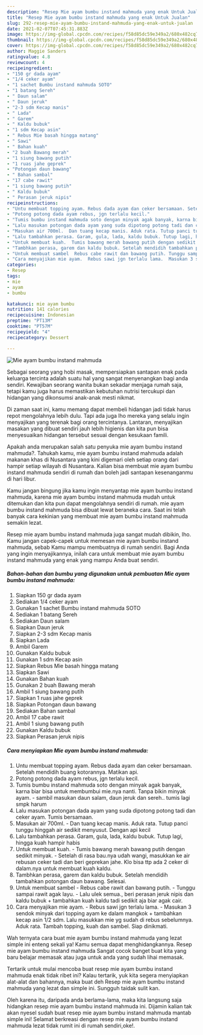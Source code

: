 ```yaml
---
description: "Resep Mie ayam bumbu instand mahmuda yang enak Untuk Jualan"
title: "Resep Mie ayam bumbu instand mahmuda yang enak Untuk Jualan"
slug: 292-resep-mie-ayam-bumbu-instand-mahmuda-yang-enak-untuk-jualan
date: 2021-02-07T07:45:31.883Z
image: https://img-global.cpcdn.com/recipes/f58d85dc59e349a2/680x482cq70/mie-ayam-bumbu-instand-mahmuda-foto-resep-utama.jpg
thumbnail: https://img-global.cpcdn.com/recipes/f58d85dc59e349a2/680x482cq70/mie-ayam-bumbu-instand-mahmuda-foto-resep-utama.jpg
cover: https://img-global.cpcdn.com/recipes/f58d85dc59e349a2/680x482cq70/mie-ayam-bumbu-instand-mahmuda-foto-resep-utama.jpg
author: Maggie Sanders
ratingvalue: 4.8
reviewcount: 4
recipeingredient:
- "150 gr dada ayam"
- "1/4 ceker ayam"
- "1 sachet Bumbu instand mahmuda SOTO"
- "1 batang Sereh"
- " Daun salam"
- " Daun jeruk"
- "2-3 sdm Kecap manis"
- " Lada"
- " Garem"
- " Kaldu bubuk"
- "1 sdm Kecap asin"
- " Rebus Mie basah hingga matang"
- " Sawi"
- " Bahan kuah"
- "2 buah Bawang merah"
- "1 siung bawang putih"
- "1 ruas jahe geprek"
- "Potongan daun bawang"
- " Bahan sambal"
- "17 cabe rawit"
- "1 siung bawang putih"
- " Kaldu bubuk"
- " Perasan jeruk nipis"
recipeinstructions:
- "Untu membuat topping ayam. Rebus dada ayam dan ceker bersamaan. Setelah mendidih buang kotorannya. Matikan api."
- "Potong potong dada ayam rebus, jgn terlalu kecil."
- "Tumis bumbu instand mahmuda soto dengan minyak agak banyak, karna biar bisa untuk membumbui mie.nya nanti. Tanpa bikin minyak ayam.  sambil masukan daun salam, daun jeruk dan sereh.. tumis lagi smpk harum"
- "Lalu masukan potongan dada ayam yang suda dipotong potong tadi dan ceker ayam. Tumis bersamaan."
- "Masukan air 700ml.  Dan tuang kecap manis. Aduk rata. Tutup panci tunggu hinggah air sedikit menyusut. Dengan api kecil"
- "Lalu tambahkan perasa. Garam, gula, lada, kaldu bubuk. Tutup lagi, hingga kuah hampir habis"
- "Untuk membuat kuah.  Tumis bawang merah bawang putih dengan sedikit minyak.  Setelah di rasa bau.nya udah wangi, masukkan ke air rebusan ceker tadi dan beri geprekan jahe. Klo bisa ttp ada 2 ceker di dalam.nya untuk membuat kuah kaldu."
- "Tambhkan perasa, garem dan kaldu bubuk. Setelah mendidih tambahkan potongan daun bawang. Selesai."
- "Untuk membuat sambel  Rebus cabe rawit dan bawang putih. Tunggu sampai rawit agak layu. Lalu ulek semua., beri perasan jeruk nipis dan kaldu bubuk + tambahkan kuah kaldu tadi sedikit aja biar agak cair."
- "Cara menyajikan mie ayam.  Rebus sawi jgn terlalu lama.  Masukan 3 sendok minyak dari topping ayam ke dalam mangkok + tambahkan kecap asin 1/2 sdm. Lalu masukkan mie yg sudah di rebus sebelumnya. Aduk rata. Tambah topping, kuah dan sambel. Siap dinikmati."
categories:
- Resep
tags:
- mie
- ayam
- bumbu

katakunci: mie ayam bumbu 
nutrition: 141 calories
recipecuisine: Indonesian
preptime: "PT13M"
cooktime: "PT57M"
recipeyield: "4"
recipecategory: Dessert

---
```



![Mie ayam bumbu instand mahmuda](https://img-global.cpcdn.com/recipes/f58d85dc59e349a2/680x482cq70/mie-ayam-bumbu-instand-mahmuda-foto-resep-utama.jpg)

Sebagai seorang yang hobi masak, mempersiapkan santapan enak pada keluarga tercinta adalah suatu hal yang sangat menyenangkan bagi anda sendiri. Kewajiban seorang  wanita bukan sekadar menjaga rumah saja, tetapi kamu juga harus memastikan kebutuhan nutrisi tercukupi dan hidangan yang dikonsumsi anak-anak mesti nikmat.

Di zaman  saat ini, kamu memang dapat membeli hidangan jadi tidak harus repot mengolahnya lebih dulu. Tapi ada juga lho mereka yang selalu ingin menyajikan yang terenak bagi orang tercintanya. Lantaran, menyajikan masakan yang dibuat sendiri jauh lebih higienis dan kita pun bisa menyesuaikan hidangan tersebut sesuai dengan kesukaan famili. 



Apakah anda merupakan salah satu penyuka mie ayam bumbu instand mahmuda?. Tahukah kamu, mie ayam bumbu instand mahmuda adalah makanan khas di Nusantara yang kini digemari oleh setiap orang dari hampir setiap wilayah di Nusantara. Kalian bisa membuat mie ayam bumbu instand mahmuda sendiri di rumah dan boleh jadi santapan kesenanganmu di hari libur.

Kamu jangan bingung jika kamu ingin menyantap mie ayam bumbu instand mahmuda, karena mie ayam bumbu instand mahmuda mudah untuk ditemukan dan kita pun dapat mengolahnya sendiri di rumah. mie ayam bumbu instand mahmuda bisa dibuat lewat beraneka cara. Saat ini telah banyak cara kekinian yang membuat mie ayam bumbu instand mahmuda semakin lezat.

Resep mie ayam bumbu instand mahmuda juga sangat mudah dibikin, lho. Kamu jangan capek-capek untuk memesan mie ayam bumbu instand mahmuda, sebab Kamu mampu membuatnya di rumah sendiri. Bagi Anda yang ingin menyajikannya, inilah cara untuk membuat mie ayam bumbu instand mahmuda yang enak yang mampu Anda buat sendiri.

<!--inarticleads1-->

##### Bahan-bahan dan bumbu yang digunakan untuk pembuatan Mie ayam bumbu instand mahmuda:

1. Siapkan 150 gr dada ayam
1. Sediakan 1/4 ceker ayam
1. Gunakan 1 sachet Bumbu instand mahmuda SOTO
1. Sediakan 1 batang Sereh
1. Sediakan  Daun salam
1. Siapkan  Daun jeruk
1. Siapkan 2-3 sdm Kecap manis
1. Siapkan  Lada
1. Ambil  Garem
1. Gunakan  Kaldu bubuk
1. Gunakan 1 sdm Kecap asin
1. Siapkan  Rebus Mie basah hingga matang
1. Siapkan  Sawi
1. Gunakan  Bahan kuah
1. Gunakan 2 buah Bawang merah
1. Ambil 1 siung bawang putih
1. Siapkan 1 ruas jahe geprek
1. Siapkan Potongan daun bawang
1. Sediakan  Bahan sambal
1. Ambil 17 cabe rawit
1. Ambil 1 siung bawang putih
1. Gunakan  Kaldu bubuk
1. Siapkan  Perasan jeruk nipis




<!--inarticleads2-->

##### Cara menyiapkan Mie ayam bumbu instand mahmuda:

1. Untu membuat topping ayam. Rebus dada ayam dan ceker bersamaan. Setelah mendidih buang kotorannya. Matikan api.
1. Potong potong dada ayam rebus, jgn terlalu kecil.
1. Tumis bumbu instand mahmuda soto dengan minyak agak banyak, karna biar bisa untuk membumbui mie.nya nanti. Tanpa bikin minyak ayam.  - sambil masukan daun salam, daun jeruk dan sereh.. tumis lagi smpk harum
1. Lalu masukan potongan dada ayam yang suda dipotong potong tadi dan ceker ayam. Tumis bersamaan.
1. Masukan air 700ml.  - Dan tuang kecap manis. Aduk rata. Tutup panci tunggu hinggah air sedikit menyusut. Dengan api kecil
1. Lalu tambahkan perasa. Garam, gula, lada, kaldu bubuk. Tutup lagi, hingga kuah hampir habis
1. Untuk membuat kuah.  - Tumis bawang merah bawang putih dengan sedikit minyak.  - Setelah di rasa bau.nya udah wangi, masukkan ke air rebusan ceker tadi dan beri geprekan jahe. Klo bisa ttp ada 2 ceker di dalam.nya untuk membuat kuah kaldu.
1. Tambhkan perasa, garem dan kaldu bubuk. Setelah mendidih tambahkan potongan daun bawang. Selesai.
1. Untuk membuat sambel  - Rebus cabe rawit dan bawang putih. - Tunggu sampai rawit agak layu. - Lalu ulek semua., beri perasan jeruk nipis dan kaldu bubuk + tambahkan kuah kaldu tadi sedikit aja biar agak cair.
1. Cara menyajikan mie ayam.  - Rebus sawi jgn terlalu lama.  - Masukan 3 sendok minyak dari topping ayam ke dalam mangkok + tambahkan kecap asin 1/2 sdm. Lalu masukkan mie yg sudah di rebus sebelumnya. Aduk rata. Tambah topping, kuah dan sambel. Siap dinikmati.




Wah ternyata cara buat mie ayam bumbu instand mahmuda yang lezat simple ini enteng sekali ya! Kamu semua dapat menghidangkannya. Resep mie ayam bumbu instand mahmuda Sangat cocok banget buat kita yang baru belajar memasak atau juga untuk anda yang sudah lihai memasak.

Tertarik untuk mulai mencoba buat resep mie ayam bumbu instand mahmuda enak tidak ribet ini? Kalau tertarik, yuk kita segera menyiapkan alat-alat dan bahannya, maka buat deh Resep mie ayam bumbu instand mahmuda yang lezat dan simple ini. Sungguh taidak sulit kan. 

Oleh karena itu, daripada anda berlama-lama, maka kita langsung saja hidangkan resep mie ayam bumbu instand mahmuda ini. Dijamin kalian tak akan nyesel sudah buat resep mie ayam bumbu instand mahmuda mantab simple ini! Selamat berkreasi dengan resep mie ayam bumbu instand mahmuda lezat tidak rumit ini di rumah sendiri,oke!.

